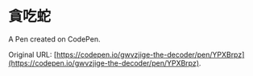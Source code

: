# 貪吃蛇

A Pen created on CodePen.

Original URL: [https://codepen.io/gwvzjige-the-decoder/pen/YPXBrpz](https://codepen.io/gwvzjige-the-decoder/pen/YPXBrpz).


